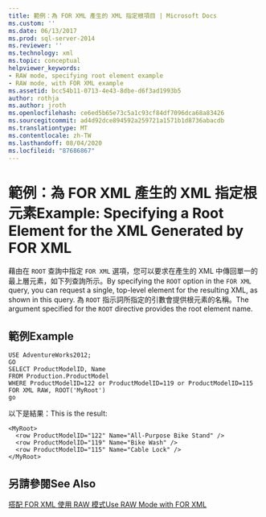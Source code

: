 ```yaml
---
title: 範例：為 FOR XML 產生的 XML 指定根項目 | Microsoft Docs
ms.custom: ''
ms.date: 06/13/2017
ms.prod: sql-server-2014
ms.reviewer: ''
ms.technology: xml
ms.topic: conceptual
helpviewer_keywords:
- RAW mode, specifying root element example
- RAW mode, with FOR XML example
ms.assetid: bcc54b11-0713-4e43-8dbe-d6f3ad1993b5
author: rothja
ms.author: jroth
ms.openlocfilehash: ce6ed5b65e73c5a1c93cf84df7096dca68a83426
ms.sourcegitcommit: ad4d92dce894592a259721a1571b1d8736abacdb
ms.translationtype: MT
ms.contentlocale: zh-TW
ms.lasthandoff: 08/04/2020
ms.locfileid: "87686867"
---
```

# <a name="example-specifying-a-root-element-for-the-xml-generated-by-for-xml"></a><span data-ttu-id="d49dd-102">範例：為 FOR XML 產生的 XML 指定根元素</span><span class="sxs-lookup"><span data-stu-id="d49dd-102">Example: Specifying a Root Element for the XML Generated by FOR XML</span></span>
  <span data-ttu-id="d49dd-103">藉由在 `ROOT` 查詢中指定 `FOR XML` 選項，您可以要求在產生的 XML 中傳回單一的最上層元素，如下列查詢所示。</span><span class="sxs-lookup"><span data-stu-id="d49dd-103">By specifying the `ROOT` option in the `FOR XML` query, you can request a single, top-level element for the resulting XML, as shown in this query.</span></span> <span data-ttu-id="d49dd-104">為 `ROOT` 指示詞所指定的引數會提供根元素的名稱。</span><span class="sxs-lookup"><span data-stu-id="d49dd-104">The argument specified for the `ROOT` directive provides the root element name.</span></span>  
  
## <a name="example"></a><span data-ttu-id="d49dd-105">範例</span><span class="sxs-lookup"><span data-stu-id="d49dd-105">Example</span></span>  
  
```  
USE AdventureWorks2012;  
GO  
SELECT ProductModelID, Name   
FROM Production.ProductModel  
WHERE ProductModelID=122 or ProductModelID=119 or ProductModelID=115  
FOR XML RAW, ROOT('MyRoot')  
go  
```  
  
 <span data-ttu-id="d49dd-106">以下是結果：</span><span class="sxs-lookup"><span data-stu-id="d49dd-106">This is the result:</span></span>  
  
```  
<MyRoot>  
  <row ProductModelID="122" Name="All-Purpose Bike Stand" />  
  <row ProductModelID="119" Name="Bike Wash" />  
  <row ProductModelID="115" Name="Cable Lock" />  
</MyRoot>  
```  
  
## <a name="see-also"></a><span data-ttu-id="d49dd-107">另請參閱</span><span class="sxs-lookup"><span data-stu-id="d49dd-107">See Also</span></span>  
 [<span data-ttu-id="d49dd-108">搭配 FOR XML 使用 RAW 模式</span><span class="sxs-lookup"><span data-stu-id="d49dd-108">Use RAW Mode with FOR XML</span></span>](use-raw-mode-with-for-xml.md)  
  
  
